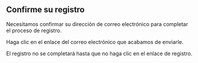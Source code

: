 ## Confirme su registro

Necesitamos confirmar su dirección de correo electrónico para completar el proceso de registro.

Haga clic en el enlace del correo electrónico que acabamos de enviarle. 

El registro no se completará hasta que no haga clic en el enlace de registro.
